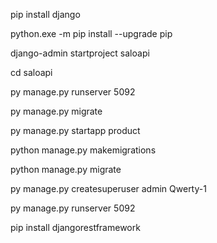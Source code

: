 pip install django

python.exe -m pip install --upgrade pip

django-admin startproject saloapi

cd saloapi

py manage.py runserver 5092

py manage.py migrate

py manage.py startapp product


python manage.py makemigrations

python manage.py migrate

py manage.py createsuperuser
admin
Qwerty-1

py manage.py runserver 5092



pip install djangorestframework
